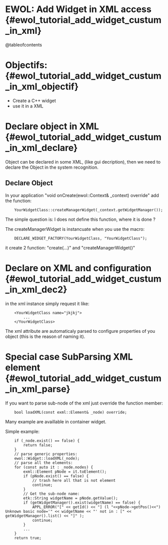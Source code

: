 EWOL: Add Widget in XML access                                {#ewol_tutorial_add_widget_custum_in_xml}
==============================

@tableofcontents

Objectifs:                                                    {#ewol_tutorial_add_widget_custum_in_xml_objectif}
==========

  - Create a C++ widget
  - use it in a XML


Declare object in XML                                {#ewol_tutorial_add_widget_custum_in_xml_declare}
=====================

Object can be declared in some XML, (like gui decription), then we need to declare the Object in the system recognition.

Declare Object
--------------

In your application "void onCreate(ewol::Context& _context) override" add the function:

```{.cpp}
	YourWidgetClass::createManagerWidget(_context.getWidgetManager());
```

The simple question is: I does not define this function, where it is done ?

The createManagerWidget is instancuate when you use the macro:

```{.cpp}
	DECLARE_WIDGET_FACTORY(YourWidgetClass, "YourWidgetClass");
```

it create 2 function: "create(...)" and "createManagerWidget()"

Declare on XML and configuration                                {#ewol_tutorial_add_widget_custum_in_xml_dec2}
================================

in the xml instance simply request it like:

```{.xml}
	<YourWidgetClass name="jkjkj">
		...
	</YourWidgetClass>
```

The xml attribute are automaticaly parsed to configure properties of you object (this is the reason of naming it).

Special case SubParsing XML element                                {#ewol_tutorial_add_widget_custum_in_xml_parse}
===================================

If you want to parse sub-node of the xml just override the function member:

```{.cpp}
	bool loadXML(const exml::Element& _node) override;
```

Many example are availlable in container widget.

Simple example:

```{.cpp}
	if (_node.exist() == false) {
		return false;
	}
	// parse generic properties:
	ewol::Widget::loadXML(_node);
	// parse all the elements:
	for (const auto it : _node.nodes) {
		exml::Element pNode = it.toElement();
		if (pNode.exist() == false) {
			// trash here all that is not element
			continue;
		}
		// Get the sub-node name:
		etk::String widgetName = pNode.getValue();
		if (getWidgetManager().exist(widgetName) == false) {
			APPL_ERROR("[" << getId() << "] (l "<<pNode->getPos()<<") Unknown basic node='" << widgetName << "' not in : [" << getWidgetManager().list() << "]" );
			continue;
		}
		...
	}
	return true;
```



